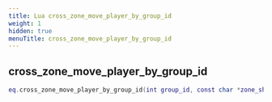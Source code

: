 ```yaml
---
title: Lua cross_zone_move_player_by_group_id
weight: 1
hidden: true
menuTitle: cross_zone_move_player_by_group_id
---
```

## cross_zone_move_player_by_group_id
```lua
eq.cross_zone_move_player_by_group_id(int group_id, const char *zone_short_name) -- void
```